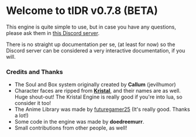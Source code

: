# Welcome to tlDR v0.7.8 (BETA)

This engine is quite simple to use, but in case you have any questions, 
please ask them in [this Discord server](https://discord.gg/x3t8JTyC2p).

There is no straight up documentation per se, (at least for now) so the Discord server can be considered a very interactive documentation, if you will.

### Credits and Thanks
- The Soul and Box system originally created by **Callum** (jevilhumor)
- Character faces are ripped from [**Kristal**](https://kristal.cc/), and their names are as well. 
Huge shout-out! The Kristal Engine is really good if you're into lua, so consider it too!
- The Anime Library was made by [futuregamer25](https://futuregamer25.github.io/) (It's really good. Thanks a lot!)
- Some code in the engine was made by **doedreemurr**.
- Small contributions from other people, as well!
